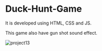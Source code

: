 # Duck-Hunt-Game

It is developed using HTML, CSS and JS.

This game also have gun shot sound effect.

![project13](https://user-images.githubusercontent.com/110738846/232571390-43771a66-8566-466a-81a0-bb5103b7c2b1.png)
